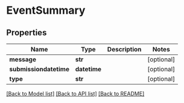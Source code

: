 # EventSummary

## Properties
Name | Type | Description | Notes
------------ | ------------- | ------------- | -------------
**message** | **str** |  | [optional] 
**submissiondatetime** | **datetime** |  | [optional] 
**type** | **str** |  | [optional] 

[[Back to Model list]](../README.md#documentation-for-models) [[Back to API list]](../README.md#documentation-for-api-endpoints) [[Back to README]](../README.md)


